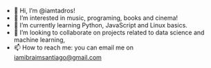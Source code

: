 - 👋 Hi, I’m @iamtadros!
- 👀 I’m interested in music, programing, books and cinema!
- 🌱 I’m currently learning Python, JavaScript and Linux basics.
- 💞️ I’m looking to collaborate on projects related to data science and machine learning,
- 📫 How to reach me: you can email me on iamibraimsantiago@gmail.com 

<!---
iamtadros/iamtadros is a ✨ special ✨ repository because its `README.md` (this file) appears on your GitHub profile.
You can click the Preview link to take a look at your changes.
--->
